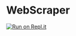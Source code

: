 # WebScraper

[![Run on Repl.it](https://repl.it/badge/github/jagansahu/WebScraper)](https://repl.it/github/jagansahu/WebScraper)